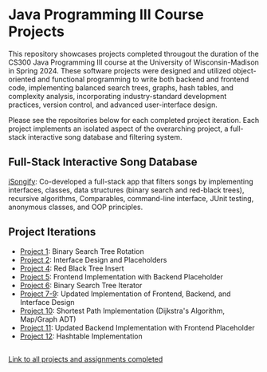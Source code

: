 # Java Programming III Course Projects
This repository showcases projects completed througout the duration of the CS300 Java Programming III course at the University of Wisconsin-Madison in Spring 2024. These software projects were designed and utilized object-oriented and functional programming to write both backend and frontend code, implementing balanced search trees, graphs, hash tables, and complexity analysis, incorporating industry-standard development practices, version control, and advanced user-interface design.

Please see the repositories below for each completed project iteration. Each project implements an isolated aspect of the overarching project, a full-stack interactive song database and filtering system.

## Full-Stack Interactive Song Database
[iSongify](https://github.com/sierrareschke/cs400_transfer/tree/main/A1.SGRESCHKE.CUDZINOVIC2/App.java):
Co-developed a full-stack app that filters songs by implementing interfaces, classes, data structures (binary search and red-black trees), recursive algorithms, Comparables, command-line interface, JUnit testing, anonymous classes, and OOP principles.

## Project Iterations
- [Project 1](https://github.com/sierrareschke/cs400_transfer/tree/main/P101.BSTRotation): Binary Search Tree Rotation
- [Project 2](https://github.com/sierrareschke/cs400_transfer/tree/main/P102.InterfaceDesign): Interface Design and Placeholders
- [Project 4](https://github.com/sierrareschke/cs400_transfer/tree/main/P104.RBTInsert): Red Black Tree Insert
- [Project 5](https://github.com/sierrareschke/cs400_transfer/tree/main/P105.RoleCode): Frontend Implementation with Backend Placeholder
- [Project 6](https://github.com/sierrareschke/cs400_transfer/tree/main/P106.BSTIterator): Binary Search Tree Iterator
- [Project 7-9](https://github.com/sierrareschke/cs400_transfer/tree/main/P209.InterfaceDesign): Updated Implementation of Frontend, Backend, and Interface Design
- [Project 10](https://github.com/sierrareschke/cs400_transfer/tree/main/P210.ShortestPath): Shortest Path Implementation (Dijkstra's Algorithm, Map/Graph ADT)
- [Project 11](https://github.com/sierrareschke/cs400_transfer/tree/main/P211.RoleCode): Updated Backend Implementation with Frontend Placeholder
- [Project 12](https://github.com/sierrareschke/cs400_transfer/tree/main/P212.RoleCode): Hashtable Implementation

##
[Link to all projects and assignments completed](https://github.com/sierrareschke/cs400_transfer)


